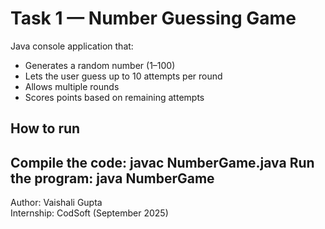 # Task 1 — Number Guessing Game

Java console application that:
- Generates a random number (1–100)
- Lets the user guess up to 10 attempts per round
- Allows multiple rounds
- Scores points based on remaining attempts

## How to run

Compile the code:
javac NumberGame.java
Run the program:
java NumberGame
---
Author: Vaishali Gupta  
Internship: CodSoft (September 2025)

